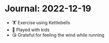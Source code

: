 # Journal: 2022-12-19

* 🏋️ Exercise using Kettlebells
* 🛝 Played with kids
* 😘 Grateful for feeling the wind while running

